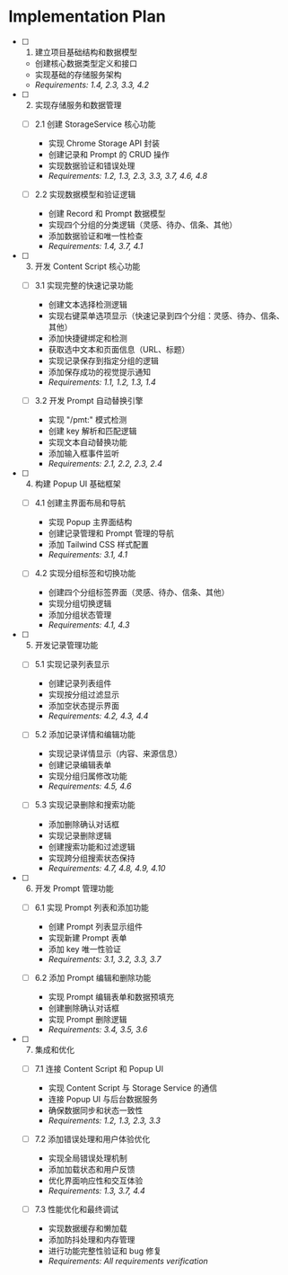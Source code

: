 # Implementation Plan

- [ ] 1. 建立项目基础结构和数据模型
  - 创建核心数据类型定义和接口
  - 实现基础的存储服务架构
  - _Requirements: 1.4, 2.3, 3.3, 4.2_

- [ ] 2. 实现存储服务和数据管理
  - [ ] 2.1 创建 StorageService 核心功能
    - 实现 Chrome Storage API 封装
    - 创建记录和 Prompt 的 CRUD 操作
    - 实现数据验证和错误处理
    - _Requirements: 1.2, 1.3, 2.3, 3.3, 3.7, 4.6, 4.8_

  - [ ] 2.2 实现数据模型和验证逻辑
    - 创建 Record 和 Prompt 数据模型
    - 实现四个分组的分类逻辑（灵感、待办、信条、其他）
    - 添加数据验证和唯一性检查
    - _Requirements: 1.4, 3.7, 4.1_

- [ ] 3. 开发 Content Script 核心功能
  - [ ] 3.1 实现完整的快速记录功能
    - 创建文本选择检测逻辑
    - 实现右键菜单选项显示（快速记录到四个分组：灵感、待办、信条、其他）
    - 添加快捷键绑定和检测
    - 获取选中文本和页面信息（URL、标题）
    - 实现记录保存到指定分组的逻辑
    - 添加保存成功的视觉提示通知
    - _Requirements: 1.1, 1.2, 1.3, 1.4_

  - [ ] 3.2 开发 Prompt 自动替换引擎
    - 实现 "/pmt:" 模式检测
    - 创建 key 解析和匹配逻辑
    - 实现文本自动替换功能
    - 添加输入框事件监听
    - _Requirements: 2.1, 2.2, 2.3, 2.4_

- [ ] 4. 构建 Popup UI 基础框架
  - [ ] 4.1 创建主界面布局和导航
    - 实现 Popup 主界面结构
    - 创建记录管理和 Prompt 管理的导航
    - 添加 Tailwind CSS 样式配置
    - _Requirements: 3.1, 4.1_

  - [ ] 4.2 实现分组标签和切换功能
    - 创建四个分组标签界面（灵感、待办、信条、其他）
    - 实现分组切换逻辑
    - 添加分组状态管理
    - _Requirements: 4.1, 4.3_

- [ ] 5. 开发记录管理功能
  - [ ] 5.1 实现记录列表显示
    - 创建记录列表组件
    - 实现按分组过滤显示
    - 添加空状态提示界面
    - _Requirements: 4.2, 4.3, 4.4_

  - [ ] 5.2 添加记录详情和编辑功能
    - 实现记录详情显示（内容、来源信息）
    - 创建记录编辑表单
    - 实现分组归属修改功能
    - _Requirements: 4.5, 4.6_

  - [ ] 5.3 实现记录删除和搜索功能
    - 添加删除确认对话框
    - 实现记录删除逻辑
    - 创建搜索功能和过滤逻辑
    - 实现跨分组搜索状态保持
    - _Requirements: 4.7, 4.8, 4.9, 4.10_

- [ ] 6. 开发 Prompt 管理功能
  - [ ] 6.1 实现 Prompt 列表和添加功能
    - 创建 Prompt 列表显示组件
    - 实现新建 Prompt 表单
    - 添加 key 唯一性验证
    - _Requirements: 3.1, 3.2, 3.3, 3.7_

  - [ ] 6.2 添加 Prompt 编辑和删除功能
    - 实现 Prompt 编辑表单和数据预填充
    - 创建删除确认对话框
    - 实现 Prompt 删除逻辑
    - _Requirements: 3.4, 3.5, 3.6_

- [ ] 7. 集成和优化
  - [ ] 7.1 连接 Content Script 和 Popup UI
    - 实现 Content Script 与 Storage Service 的通信
    - 连接 Popup UI 与后台数据服务
    - 确保数据同步和状态一致性
    - _Requirements: 1.2, 1.3, 2.3, 3.3_

  - [ ] 7.2 添加错误处理和用户体验优化
    - 实现全局错误处理机制
    - 添加加载状态和用户反馈
    - 优化界面响应性和交互体验
    - _Requirements: 1.3, 3.7, 4.4_

  - [ ] 7.3 性能优化和最终调试
    - 实现数据缓存和懒加载
    - 添加防抖处理和内存管理
    - 进行功能完整性验证和 bug 修复
    - _Requirements: All requirements verification_